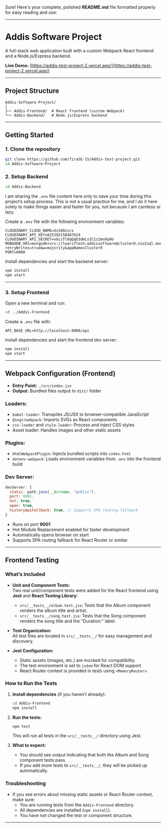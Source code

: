 Sure! Here's your complete, polished **README.md** file formatted properly for easy reading and use:

---

# Addis Software Project

A full-stack web application built with a custom Webpack React frontend and a Node.js/Express backend.

**Live Demo:** [https://addis-test-project-2.vercel.app/](https://addis-test-project-2.vercel.app/)

---

## Project Structure

```
Addis-Software-Project/
│
├── Addis-Frontend/  # React frontend (custom Webpack)
└── Addis-Backend/   # Node.js/Express backend
```

---

## Getting Started

### 1. Clone the repository

```bash
git clone https://github.com/firaSE-15/Addis-test-project.git
cd Addis-Software-Project
```

### 2. Setup Backend

```bash
cd Addis-Backend
```

I am sharing the `.env` file content here only to save your time during this project’s setup process. This is not a usual practice for me, and I do it here solely to make things easier and faster for you, not because I am careless or lazy.

Create a `.env` file with the following environment variables:

```
CLOUDINARY_CLOUD_NAME=dx3d8zvcs
CLOUDINARY_API_KEY=825392158487624
CLOUDINARY_API_SECRET=xGczTl8qQqO3dmLsIC1z2mnOq4U
MONGODB_URI=mongodb+srv://loariftech:addissoftware@cluster0.nio2zql.mongodb.net/?retryWrites=true&w=majority&appName=Cluster0
PORT=8000
```

Install dependencies and start the backend server:

```bash
npm install
npm start
```

---

### 3. Setup Frontend

Open a new terminal and run:

```bash
cd ../Addis-Frontend
```

Create a `.env` file with:

```
API_BASE_URL=http://localhost:8000/api
```

Install dependencies and start the frontend dev server:

```bash
npm install
npm start
```

---

## Webpack Configuration (Frontend)

* **Entry Point:** `./src/index.jsx`
* **Output:** Bundled files output to `dist/` folder

### Loaders:

* `babel-loader`: Transpiles JS/JSX to browser-compatible JavaScript
* `@svgr/webpack`: Imports SVGs as React components
* `css-loader` and `style-loader`: Process and inject CSS styles
* Asset loader: Handles images and other static assets

### Plugins:

* `HtmlWebpackPlugin`: Injects bundled scripts into `index.html`
* `dotenv-webpack`: Loads environment variables from `.env` into the frontend build

### Dev Server:

```js
devServer: {
  static: path.join(__dirname, "public"),
  port: 9001,
  hot: true,
  open: true,
  historyApiFallback: true, // Supports SPA routing fallback
}
```

* Runs on port **9001**
* Hot Module Replacement enabled for faster development
* Automatically opens browser on start
* Supports SPA routing fallback for React Router or similar

---

## Frontend Testing

### What’s Included

- **Unit and Component Tests:**  
  Two real unit/component tests were added for the React frontend using **Jest** and **React Testing Library**:
  - `src/__tests__/album.test.jsx`: Tests that the Album component renders the album title and artist.
  - `src/__tests__/song.test.jsx`: Tests that the Song component renders the song title and the "Duration:" label.

- **Test Organization:**  
  All test files are located in `src/__tests__/` for easy management and discovery.

- **Jest Configuration:**  
  - Static assets (images, etc.) are mocked for compatibility.
  - The test environment is set to `jsdom` for React DOM support.
  - React Router context is provided in tests using `<MemoryRouter>`.

### How to Run the Tests

1. **Install dependencies** (if you haven’t already):

   ```bash
   cd Addis-Frontend
   npm install
   ```

2. **Run the tests:**

   ```bash
   npm test
   ```

   This will run all tests in the `src/__tests__/` directory using Jest.

3. **What to expect:**
   - You should see output indicating that both the Album and Song component tests pass.
   - If you add more tests to `src/__tests__/`, they will be picked up automatically.

### Troubleshooting

- If you see errors about missing static assets or React Router context, make sure:
  - You are running tests from the `Addis-Frontend` directory.
  - All dependencies are installed (`npm install`).
  - You have not changed the test or component structure.

---



